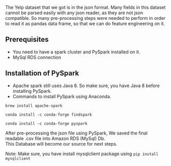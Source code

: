 The Yelp dataset that we got is in the json format. Many fields in this dataset cannot 
be parsed easily with any json reader, as they are not json compatible. So many pre-processing
steps were needed to perform in order to read it as pandas data frame, so that we can 
do feature engineering on it.

## Prerequisites
* You need to have a spark cluster and PySpark installed on it.
* MySql RDS connection

## Installation of PySpark
* Apache spark still uses Java 8. So make sure, you have Java 8 before installing PySpark.
* Commands to install PySpark using Anaconda.

`brew install apache-spark`

`conda install -c conda-forge findspark`

`conda install -c conda-forge pyspark`

After pre-processing the json file using PySpark, We saved the final readable .csv file into 
Amazon RDS (MySql) Db.\
This Database will become our source for next steps.

Note: Make sure, you have install mysqlclient package using
`pip install mysqlclient`
    




 